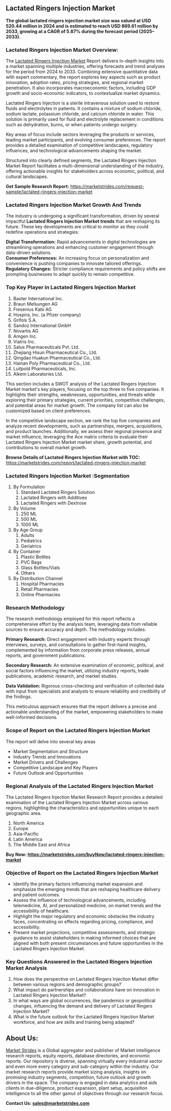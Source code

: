 <h2>Lactated Ringers Injection Market</h2>
<p><strong>The global lactated ringers injection market size was valued at&nbsp;USD 520.44 million in 2024&nbsp;and is estimated to reach&nbsp;USD 869.61 million by 2033, growing at a&nbsp;CAGR of 5.87%&nbsp;during the forecast period (2025&ndash;2033).</strong></p>
<h3>Lactated Ringers Injection Market Overview:</h3>
<p>The <a href="https://marketstrides.com/report/lactated-ringers-injection-market">Lactated Ringers Injection Market</a><strong>&nbsp;</strong>Report delivers in-depth insights into a market spanning multiple industries, offering forecasts and trend analyses for the period from 2024 to 2033. Combining extensive quantitative data with expert commentary, the report explores key aspects such as product innovation, adoption rates, pricing strategies, and regional market penetration. It also incorporates macroeconomic factors, including GDP growth and socio-economic indicators, to contextualize market dynamics.</p>
<p>Lactated Ringers Injection is a sterile intravenous solution used to restore fluids and electrolytes in patients. It contains a mixture of sodium chloride, sodium lactate, potassium chloride, and calcium chloride in water. This solution is primarily used for fluid and electrolyte replacement in conditions such as dehydration, burns, or when patients undergo surgery.</p>
<p>Key areas of focus include sectors leveraging the products or services, leading market participants, and evolving consumer preferences. The report provides a detailed examination of competitive landscapes, regulatory influences, and technological advancements shaping the market.</p>
<p>Structured into clearly defined segments, the&nbsp;Lactated Ringers Injection Market Report facilitates a multi-dimensional understanding of the industry, offering actionable insights for stakeholders across economic, political, and cultural landscapes.</p>
<p><strong>Get Sample Research Report:</strong> <a href="https://marketstrides.com/request-sample/lactated-ringers-injection-market">https://marketstrides.com/request-sample/lactated-ringers-injection-market</a></p>
<h3>Lactated Ringers Injection Market Growth And Trends</h3>
<p>The industry is undergoing a significant transformation, driven by several impactful <strong>Lactated Ringers Injection Market trends</strong>&nbsp;that are reshaping its future. These key developments are critical to monitor as they could redefine operations and strategies:</p>
<p><strong>Digital Transformation:</strong> Rapid advancements in digital technologies are streamlining operations and enhancing customer engagement through data-driven solutions.<br /><strong>Consumer Preferences:</strong> An increasing focus on personalization and convenience is pushing companies to innovate tailored offerings.<br /><strong>Regulatory Changes:</strong> Stricter compliance requirements and policy shifts are prompting businesses to adapt quickly to remain competitive.</p>
<h3>Top Key Player in Lactated Ringers Injection Market</h3>
<ol>
<li>Baxter International Inc.</li>
<li>Braun Melsungen AG</li>
<li>Fresenius Kabi AG</li>
<li>Hospira, Inc. (a Pfizer company)</li>
<li>Grifols S.A.</li>
<li>Sandoz International GmbH</li>
<li>Novartis AG</li>
<li>Amgen Inc.</li>
<li>Viatris Inc.</li>
<li>Salus Pharmaceuticals Pvt. Ltd.</li>
<li>Zhejiang Hisun Pharmaceutical Co., Ltd.</li>
<li>Qingdao Huakun Pharmaceutical Co., Ltd.</li>
<li>Hainan Poly Pharmaceutical Co., Ltd.</li>
<li>Luitpold Pharmaceuticals, Inc.</li>
<li>Alkem Laboratories Ltd.</li>
</ol>
<p>This section includes a SWOT analysis of the Lactated Ringers Injection Market market's key players, focusing on the top three to five companies. It highlights their strengths, weaknesses, opportunities, and threats while exploring their primary strategies, current priorities, competitive challenges, and potential areas for market growth. The company list can also be customized based on client preferences.</p>
<p>In the competitive landscape section, we rank the top five companies and analyze recent developments, such as partnerships, mergers, acquisitions, and product launches. Additionally, we assess their regional presence and market influence, leveraging the Ace matrix criteria to evaluate their Lactated Ringers Injection Market market share, growth potential, and contributions to overall market growth.</p>
<p><strong>Browse Details of Lactated Ringers Injection Market with TOC:</strong> <a href="https://marketstrides.com/report/lactated-ringers-injection-market">https://marketstrides.com/report/lactated-ringers-injection-market</a></p>
<h3>Lactated Ringers Injection Market :Segmentation</h3>
<ol>
<li>By Formulation
<ol>
<li>Standard Lactated Ringers Solution</li>
<li>Lactated Ringers with Additives</li>
<li>Lactated Ringers with Dextrose</li>
</ol>
</li>
<li>By Volume
<ol>
<li>250 ML</li>
<li>500 ML</li>
<li>1000 ML</li>
</ol>
</li>
<li>By Age Group
<ol>
<li>Adults</li>
<li>Pediatrics</li>
<li>Geriatrics</li>
</ol>
</li>
<li>By Container
<ol>
<li>Plastic Bottles</li>
<li>PVC Bags</li>
<li>Glass Bottles/Vials</li>
<li>Others</li>
</ol>
</li>
<li>By Distribution Channel
<ol>
<li>Hospital Pharmacies</li>
<li>Retail Pharmacies</li>
<li>Online Pharmacies</li>
</ol>
</li>
</ol>
<h3>Research Methodology</h3>
<p>The research methodology employed for this report reflects a comprehensive effort by the analysis team, leveraging data from reliable sources to ensure accuracy and depth. The methodology includes:</p>
<p><strong>Primary Research:</strong> Direct engagement with industry experts through interviews, surveys, and consultations to gather first-hand insights, complemented by information from corporate press releases, annual reports, and government publications.</p>
<p><strong>Secondary Research:</strong> An extensive examination of economic, political, and social factors influencing the market, utilizing industry reports, trade publications, academic research, and market studies.</p>
<p><strong>Data Validation:</strong> Rigorous cross-checking and verification of collected data with input from specialists and analysts to ensure reliability and credibility of the findings.</p>
<p>This meticulous approach ensures that the report delivers a precise and actionable understanding of the market, empowering stakeholders to make well-informed decisions.</p>
<h3>Scope of Report on the Lactated Ringers Injection Market</h3>
<p>The report will delve into several key areas</p>
<ul>
<li>Market Segmentation and Structure</li>
<li>Industry Trends and Innovations</li>
<li>Market Drivers and Challenges</li>
<li>Competitive Landscape and Key Players</li>
<li>Future Outlook and Opportunities</li>
</ul>
<h3>Regional Analysis of the Lactated Ringers Injection Market</h3>
<p>The Lactated Ringers Injection Market Research Report provides a detailed examination of the Lactated Ringers Injection Market across various regions, highlighting the characteristics and opportunities unique to each geographic area.</p>
<ol>
<li>North America</li>
<li>Europe</li>
<li>Asia-Pacific</li>
<li>Latin America</li>
<li>The Middle East and Africa</li>
</ol>
<p><strong>Buy Now:&nbsp;<a href="https://marketstrides.com/buyNow/lactated-ringers-injection-market">https://marketstrides.com/buyNow/lactated-ringers-injection-market</a></strong></p>
<h3><strong>Objective of Report on the Lactated Ringers Injection Market</strong></h3>
<ul>
<li>Identify the primary factors influencing market expansion and emphasize the emerging trends that are reshaping healthcare delivery and patient outcomes.</li>
<li>Assess the influence of technological advancements, including telemedicine, AI, and personalized medicine, on market trends and the accessibility of healthcare.</li>
<li>Highlight the major regulatory and economic obstacles the industry faces, concentrating on effects regarding pricing, compliance, and accessibility.</li>
<li>Present market projections, competitive assessments, and strategic guidance to assist stakeholders in making informed choices that are aligned with both present circumstances and future opportunities in the Lactated Ringers Injection Market.</li>
</ul>
<h3>Key Questions Answered in the&nbsp;Lactated Ringers Injection Market&nbsp;Analysis</h3>
<ol>
<li>How does the perspective on Lactated Ringers Injection Market differ between various regions and demographic groups?</li>
<li>What impact do partnerships and collaborations have on innovation in Lactated Ringers Injection Market?</li>
<li>In what ways are global occurrences, like pandemics or geopolitical changes, influencing the demand and delivery of Lactated Ringers Injection Market?</li>
<li>What is the future outlook for the Lactated Ringers Injection Market workforce, and how are skills and training being adapted?</li>
</ol>
<h2>About Us:</h2>
<p><a href="https://marketstrides.com/">Market Strides</a> is a Global aggregator and publisher of Market intelligence research reports, equity reports, database directories, and economic reports. Our repository is diverse, spanning virtually every industrial sector and even more every category and sub-category within the industry. Our market research reports provide market sizing analysis, insights on promising industry segments, competition, future outlook and growth drivers in the space. The company is engaged in data analytics and aids clients in due-diligence, product expansion, plant setup, acquisition intelligence to all the other gamut of objectives through our research focus.</p>
<p><strong>Contact Us: <a href="mailto:sales@marketstrides.com">sales@marketstrides.com</a></strong></p>
